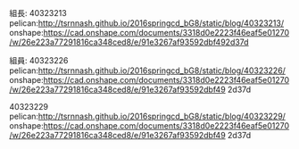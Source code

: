 組長:
40323213 
pelican:http://tsrnnash.github.io/2016springcd_bG8/static/blog/40323213/ 
onshape:https://cad.onshape.com/documents/3318d0e2223f46eaf5e01270/w/26e223a77291816ca348ced8/e/91e3267af93592dbf492d37d

組員:
40323226
pelican:http://tsrnnash.github.io/2016springcd_bG8/static/blog/40323226/ 
onshape:https://cad.onshape.com/documents/3318d0e2223f46eaf5e01270/w/26e223a77291816ca348ced8/e/91e3267af93592dbf49
2d37d

40323229
pelican:http://tsrnnash.github.io/2016springcd_bG8/static/blog/40323229/ 
onshape:https://cad.onshape.com/documents/3318d0e2223f46eaf5e01270/w/26e223a77291816ca348ced8/e/91e3267af93592dbf49
2d37d
